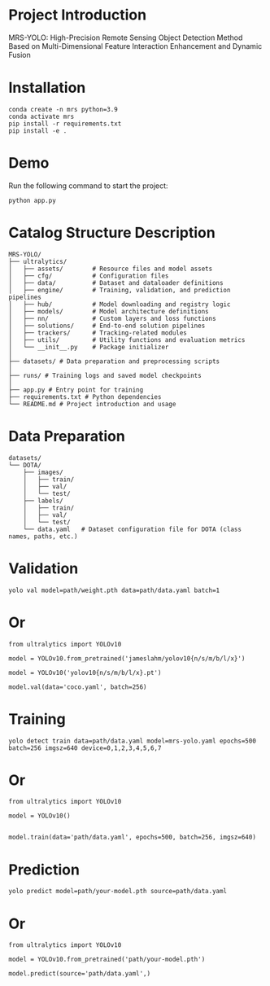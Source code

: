 # Project Introduction
MRS-YOLO: High-Precision Remote Sensing Object Detection Method Based on Multi-Dimensional Feature Interaction Enhancement and Dynamic Fusion

# Installation
```
conda create -n mrs python=3.9  
conda activate mrs  
pip install -r requirements.txt  
pip install -e .
```
# Demo
Run the following command to start the project:  
```
python app.py
```
# Catalog Structure Description
```
MRS-YOLO/  
├── ultralytics/  
│   ├── assets/        # Resource files and model assets  
│   ├── cfg/           # Configuration files  
│   ├── data/          # Dataset and dataloader definitions  
│   ├── engine/        # Training, validation, and prediction pipelines  
│   ├── hub/           # Model downloading and registry logic  
│   ├── models/        # Model architecture definitions 
│   ├── nn/            # Custom layers and loss functions  
│   ├── solutions/     # End-to-end solution pipelines  
│   ├── trackers/      # Tracking-related modules  
│   ├── utils/         # Utility functions and evaluation metrics  
│   └── __init__.py    # Package initializer  
│  
├── datasets/ # Data preparation and preprocessing scripts  
│  
├── runs/ # Training logs and saved model checkpoints  
│  
├── app.py # Entry point for training  
├── requirements.txt # Python dependencies  
└── README.md # Project introduction and usage  
```
# Data Preparation
```
datasets/  
└── DOTA/  
    ├── images/  
    │   ├── train/  
    │   ├── val/  
    │   └── test/  
    ├── labels/  
    │   ├── train/  
    │   ├── val/  
    │   └── test/  
    └── data.yaml   # Dataset configuration file for DOTA (class names, paths, etc.)
```
# Validation
```
yolo val model=path/weight.pth data=path/data.yaml batch=1
```
# Or
```
from ultralytics import YOLOv10

model = YOLOv10.from_pretrained('jameslahm/yolov10{n/s/m/b/l/x}')

model = YOLOv10('yolov10{n/s/m/b/l/x}.pt')

model.val(data='coco.yaml', batch=256)
```
# Training
```
yolo detect train data=path/data.yaml model=mrs-yolo.yaml epochs=500 batch=256 imgsz=640 device=0,1,2,3,4,5,6,7
```
# Or
```
from ultralytics import YOLOv10

model = YOLOv10()


model.train(data='path/data.yaml', epochs=500, batch=256, imgsz=640)
```
# Prediction
```
yolo predict model=path/your-model.pth source=path/data.yaml
```
# Or
```
from ultralytics import YOLOv10

model = YOLOv10.from_pretrained('path/your-model.pth')

model.predict(source='path/data.yaml',)
```

